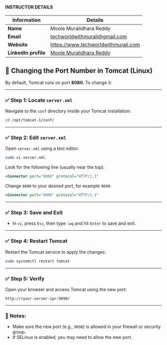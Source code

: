 #### INSTRUCTOR DETAILS

|  Information             | Details                                                                      |
|----------------------    |------------------------------------------------------------------------------|
| **Name**                 | Moole Muralidhara Reddy                                                      |
| **Email**                | techworldwithmurali@gmail.com                                                |
| **Website**              | https://www.techworldwithmurali.com               |
| **LinkedIn profile**     | [Moole Muralidhara Reddy](https://www.linkedin.com/in/moole-muralidhara-reddy) |

## 🔧 Changing the Port Number in Tomcat (Linux)

By default, Tomcat runs on port **8080**. To change it:

---

### ✅ **Step 1: Locate `server.xml`**

Navigate to the `conf` directory inside your Tomcat installation:
```bash
cd /opt/tomcat-1/conf/
```

---

### ✅ **Step 2: Edit `server.xml`**

Open `server.xml` using a text editor:
```bash
sudo vi server.xml
```

Look for the following line (usually near the top):
```xml
<Connector port="8080" protocol="HTTP/1.1"
```

Change `8080` to your desired port, for example `9090`:
```xml
<Connector port="9090" protocol="HTTP/1.1"
```

---

### ✅ **Step 3: Save and Exit**

- In `vi`, press `Esc`, then type `:wq` and hit `Enter` to save and exit.

---

### ✅ **Step 4: Restart Tomcat**

Restart the Tomcat service to apply the changes:
```bash
sudo systemctl restart tomcat
```

---

### ✅ **Step 5: Verify**

Open your browser and access Tomcat using the new port:
```
http://<your-server-ip>:9090/
```

---

### 📝 Notes:
- Make sure the new port (e.g., `9090`) is allowed in your firewall or security group.
- If SELinux is enabled, you may need to allow the new port.
